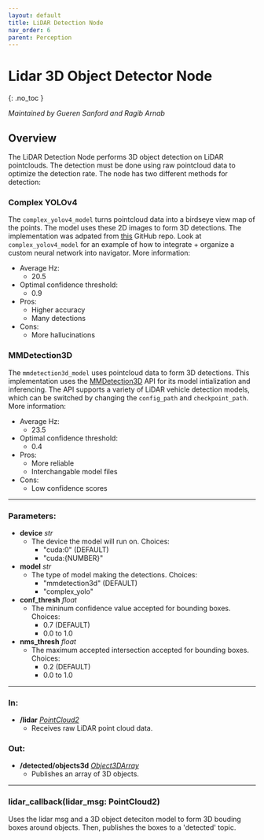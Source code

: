 ```yaml
---
layout: default
title: LiDAR Detection Node
nav_order: 6
parent: Perception
---
```


# Lidar 3D Object Detector Node
{: .no_toc }

*Maintained by Gueren Sanford and Ragib Arnab*

## Overview
The LiDAR Detection Node performs 3D object detection on LiDAR pointclouds. The detection must be done using raw pointcloud data to optimize the detection rate. The node has two different methods for detection:

### Complex YOLOv4
The `complex_yolov4_model` turns pointcloud data into a birdseye view map of the points. The model uses these 2D images to form 3D detections. The implementation was adpated from [this](https://github.com/maudzung/Complex-YOLOv4-Pytorch) GitHub repo. Look at `complex_yolov4_model` for an example of how to integrate + organize a custom neural network into navigator. More information:
- Average Hz:
  - 20.5
- Optimal confidence threshold:
  - 0.9
- Pros: 
  - Higher accuracy
  - Many detections
- Cons:
  - More hallucinations

### MMDetection3D
The `mmdetection3d_model` uses pointcloud data to form 3D detections. This implementation uses the [MMDetection3D](https://mmdetection3d.readthedocs.io/en/latest/) API for its model intialization and inferencing. The API supports a variety of LiDAR vehicle detection models, which can be switched by changing the `config_path` and `checkpoint_path`. More information:
- Average Hz:
  - 23.5
- Optimal confidence threshold:
  - 0.4
- Pros: 
  - More reliable
  - Interchangable model files
- Cons:
  - Low confidence scores

---

### Parameters:

- **device** *str*
  - The device the model will run on. Choices:
    - "cuda:0" (DEFAULT)
    - "cuda:{NUMBER}"
- **model** *str*
  - The type of model making the detections. Choices:
    - "mmdetection3d" (DEFAULT) 
    - "complex_yolo"
- **conf_thresh** *float*
  - The mininum confidence value accepted for bounding boxes. Choices: 
    - 0.7 (DEFAULT) 
    - 0.0 to 1.0
- **nms_thresh** *float*
  - The maximum accepted intersection accepted for bounding boxes. Choices: 
    - 0.2 (DEFAULT) 
    - 0.0 to 1.0 

---

### In:

- **/lidar** [*PointCloud2*](https://docs.ros2.org/latest/api/sensor_msgs/msg/PointCloud.html)
  - Receives raw LiDAR point cloud data.


### Out:

- **/detected/objects3d** [*Object3DArray*](../messages.md#object3darray)
  - Publishes an array of 3D objects.

---

### lidar_callback(lidar_msg: PointCloud2)
Uses the lidar msg and a 3D object deteciton model to form 3D bouding boxes around objects. Then, publishes the boxes to a 'detected' topic.
